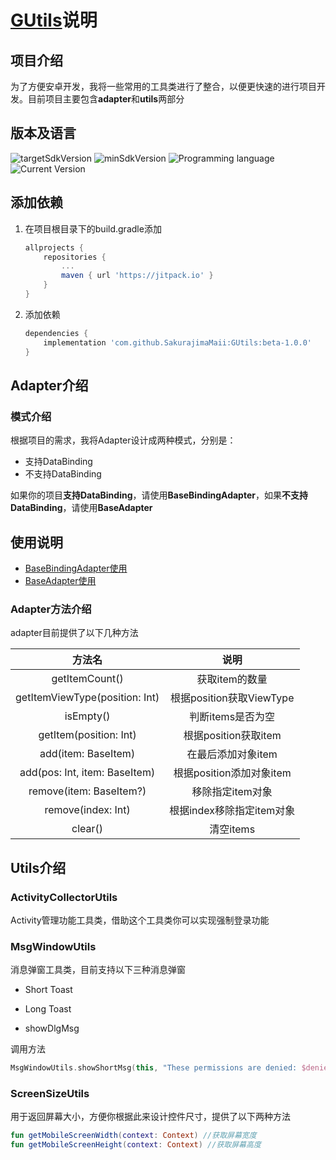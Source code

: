 # [GUtils](https://github.com/SakurajimaMaii/GUtils)说明

## 项目介绍

为了方便安卓开发，我将一些常用的工具类进行了整合，以便更快速的进行项目开发。目前项目主要包含**adapter**和**utils**两部分

## 版本及语言
![targetSdkVersion](https://img.shields.io/badge/targetSdkVersion-30-%230984e3)  ![minSdkVersion](https://img.shields.io/badge/minSdkVersion-23-%23079992)  ![Programming language](https://img.shields.io/badge/Programming%20language-kotlin-%23eb3b5a) ![Current Version](https://img.shields.io/badge/Current%20Version-Beta--1.0.0-%23eb4d4b)

## 添加依赖

1. 在项目根目录下的build.gradle添加
	```gradle
	allprojects {
		repositories {
			...
			maven { url 'https://jitpack.io' }
		}
	}
	```
	
2. 添加依赖
	```gradle
   	dependencies {
   		implementation 'com.github.SakurajimaMaii:GUtils:beta-1.0.0'
   	}
	```

## Adapter介绍

### 模式介绍

根据项目的需求，我将Adapter设计成两种模式，分别是：
- 支持DataBinding
- 不支持DataBinding

如果你的项目**支持DataBinding**，请使用**BaseBindingAdapter**，如果**不支持DataBinding**，请使用**BaseAdapter**

## 使用说明

- [BaseBindingAdapter使用](https://github.com/SakurajimaMaii/GUtils/blob/master/docs/BaseBindingAdapterDoc.md)
- [BaseAdapter使用](https://github.com/SakurajimaMaii/GUtils/blob/master/docs/BaseAdapterDoc.md)

### Adapter方法介绍

adapter目前提供了以下几种方法

|             方法名             |           说明            |
| :----------------------------: | :-----------------------: |
|         getItemCount()         |      获取item的数量       |
| getItemViewType(position: Int) | 根据position获取ViewType  |
|           isEmpty()            |     判断items是否为空     |
|     getItem(position: Int)     |   根据position获取item    |
|      add(item: BaseItem)       |    在最后添加对象item     |
| add(pos: Int, item: BaseItem)  | 根据position添加对象item  |
|    remove(item: BaseItem?)     |     移除指定item对象      |
|       remove(index: Int)       | 根据index移除指定item对象 |
|            clear()             |         清空items         |

## Utils介绍

### ActivityCollectorUtils

Activity管理功能工具类，借助这个工具类你可以实现强制登录功能

### MsgWindowUtils

消息弹窗工具类，目前支持以下三种消息弹窗

- Short Toast

- Long Toast

- showDlgMsg

调用方法
```kotlin
MsgWindowUtils.showShortMsg(this, "These permissions are denied: $deniedList")
```

### ScreenSizeUtils

用于返回屏幕大小，方便你根据此来设计控件尺寸，提供了以下两种方法

```kotlin
fun getMobileScreenWidth(context: Context) //获取屏幕宽度
fun getMobileScreenHeight(context: Context) //获取屏幕高度
```

